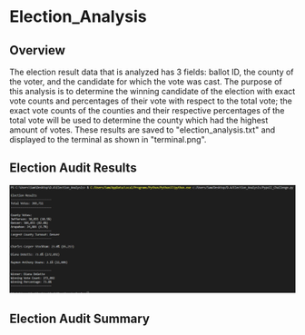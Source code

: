 # Election_Analysis

## Overview

The election result data that is analyzed has 3 fields: ballot ID, the county of the voter, and the candidate for which the vote was cast. The purpose of this analysis is to determine the winning candidate of the election with exact vote counts and percentages of their vote with respect to the total vote; the exact vote counts of the counties and their respective percentages of the total vote will be used to determine the county which had the highest amount of votes. These results are saved to "election_analysis.txt" and displayed to the terminal as shown in "terminal.png". 

## Election Audit Results

![Terminal Output](Resources/terminal.PNG)

## Election Audit Summary
